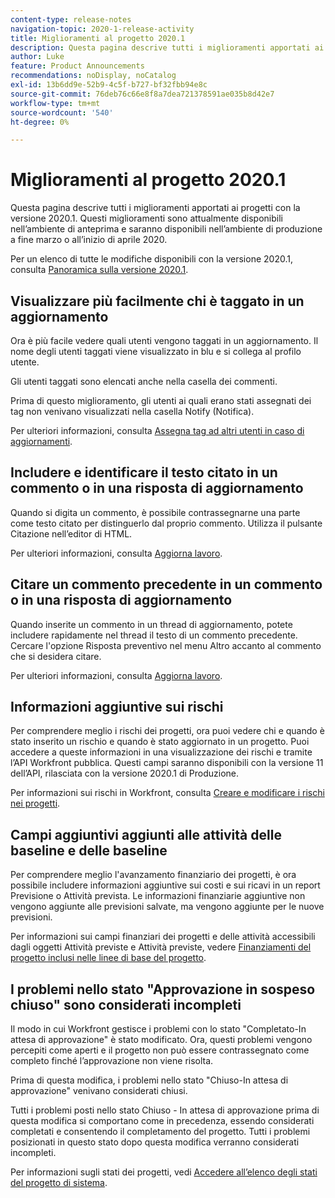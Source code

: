 ```yaml
---
content-type: release-notes
navigation-topic: 2020-1-release-activity
title: Miglioramenti al progetto 2020.1
description: Questa pagina descrive tutti i miglioramenti apportati ai progetti con la versione 2020.1. Questi miglioramenti sono attualmente disponibili nell’ambiente di anteprima e saranno disponibili nell’ambiente di produzione a fine marzo o all’inizio di aprile 2020.
author: Luke
feature: Product Announcements
recommendations: noDisplay, noCatalog
exl-id: 13b6dd9e-52b9-4c5f-b727-bf32fbb94e8c
source-git-commit: 76deb76c66e8f8a7dea721378591ae035b8d42e7
workflow-type: tm+mt
source-wordcount: '540'
ht-degree: 0%

---
```


# Miglioramenti al progetto 2020.1

Questa pagina descrive tutti i miglioramenti apportati ai progetti con la versione 2020.1. Questi miglioramenti sono attualmente disponibili nell’ambiente di anteprima e saranno disponibili nell’ambiente di produzione a fine marzo o all’inizio di aprile 2020.

Per un elenco di tutte le modifiche disponibili con la versione 2020.1, consulta [Panoramica sulla versione 2020.1](../../../product-announcements/product-releases/2020.1-release-activity/2020.1-release-overview.md).

## Visualizzare più facilmente chi è taggato in un aggiornamento

Ora è più facile vedere quali utenti vengono taggati in un aggiornamento. Il nome degli utenti taggati viene visualizzato in blu e si collega al profilo utente.

Gli utenti taggati sono elencati anche nella casella dei commenti.

Prima di questo miglioramento, gli utenti ai quali erano stati assegnati dei tag non venivano visualizzati nella casella Notify (Notifica).

Per ulteriori informazioni, consulta [Assegna tag ad altri utenti in caso di aggiornamenti](../../../workfront-basics/updating-work-items-and-viewing-updates/tag-others-on-updates.md).

## Includere e identificare il testo citato in un commento o in una risposta di aggiornamento

Quando si digita un commento, è possibile contrassegnarne una parte come testo citato per distinguerlo dal proprio commento. Utilizza il pulsante Citazione nell’editor di HTML.

Per ulteriori informazioni, consulta [Aggiorna lavoro](../../../workfront-basics/updating-work-items-and-viewing-updates/update-work.md).


## Citare un commento precedente in un commento o in una risposta di aggiornamento

Quando inserite un commento in un thread di aggiornamento, potete includere rapidamente nel thread il testo di un commento precedente. Cercare l&#39;opzione Risposta preventivo nel menu Altro accanto al commento che si desidera citare.

Per ulteriori informazioni, consulta [Aggiorna lavoro](../../../workfront-basics/updating-work-items-and-viewing-updates/update-work.md).

## Informazioni aggiuntive sui rischi

Per comprendere meglio i rischi dei progetti, ora puoi vedere chi e quando è stato inserito un rischio e quando è stato aggiornato in un progetto. Puoi accedere a queste informazioni in una visualizzazione dei rischi e tramite l’API Workfront pubblica. Questi campi saranno disponibili con la versione 11 dell’API, rilasciata con la versione 2020.1 di Produzione.

Per informazioni sui rischi in Workfront, consulta [Creare e modificare i rischi nei progetti](../../../manage-work/projects/define-a-business-case/create-edit-risks-on-projects.md).

## Campi aggiuntivi aggiunti alle attività delle baseline e delle baseline

Per comprendere meglio l&#39;avanzamento finanziario dei progetti, è ora possibile includere informazioni aggiuntive sui costi e sui ricavi in un report Previsione o Attività prevista. Le informazioni finanziarie aggiuntive non vengono aggiunte alle previsioni salvate, ma vengono aggiunte per le nuove previsioni.

Per informazioni sui campi finanziari dei progetti e delle attività accessibili dagli oggetti Attività previste e Attività previste, vedere [Finanziamenti del progetto inclusi nelle linee di base del progetto](../../../manage-work/projects/project-finances/project-finances-included-in-project-baselines.md).

## I problemi nello stato &quot;Approvazione in sospeso chiuso&quot; sono considerati incompleti

Il modo in cui Workfront gestisce i problemi con lo stato &quot;Completato-In attesa di approvazione&quot; è stato modificato. Ora, questi problemi vengono percepiti come aperti e il progetto non può essere contrassegnato come completo finché l’approvazione non viene risolta.

Prima di questa modifica, i problemi nello stato &quot;Chiuso-In attesa di approvazione&quot; venivano considerati chiusi.

Tutti i problemi posti nello stato Chiuso - In attesa di approvazione prima di questa modifica si comportano come in precedenza, essendo considerati completati e consentendo il completamento del progetto. Tutti i problemi posizionati in questo stato dopo questa modifica verranno considerati incompleti.

Per informazioni sugli stati dei progetti, vedi [Accedere all’elenco degli stati del progetto di sistema](../../../administration-and-setup/customize-workfront/creating-custom-status-and-priority-labels/project-statuses.md).

